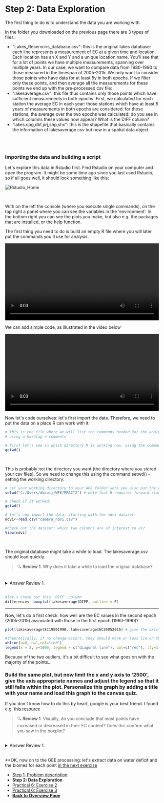 # Step 2: Data Exploration  

The first thing to do is to understand the data you are working with. 

In the folder you downloaded on the previous page there are 3 types of files: 
- "Lakes_Reservoirs_database.csv": this is the original lakes database: each line represents a measurement of EC at a given time and location. Each location has an X and Y and a unique location name. You'll see that for a lot of points we have multiple measurements, spanning over multiple years. In our case, we want to compare data from 1980-1990 to those measured in the timespan of 2005-2015. We only want to consider those points who have data for at least 5y in both epochs. If we filter only these points, and then average all the measurements for these points we end up with the pre-processed csv file: 
- "lakesaverage.csv": this file thus contains only those points which have sufficient measurements in both epochs. First, we calculated for each station the average EC in each year: those stations which have at least 5 years of measurements in both epochs are considered: for those stations, the average over the two epochs was calculated: do you see in which columns these values now appear? What is the DIFF column? 
- "lakes.cpg,dbf,prj,shp,shx": this is the shapefile that basically contains the information of lakesaverage.csv but now in a spatial data object. 

<br />
<br />

### Importing the data and building a script

Let's explore this data in Rstudio first. Find Rstudio on your computer and open the program. 
It might be some time ago since you last used Rstudio, so if all goes well, it should look something like this: 

![Rstudio_Home](https://user-images.githubusercontent.com/89069805/131488428-fe3591d5-2cd0-4107-8dd1-84b4aafe883b.png)

<br />

With on the left the console (where you execute single commands), on the top right a panel where you can see the variables in the 'environment'. In the bottom right you can see the plots you make, but also e.g. the packages that are installed, or the help function. 

The first thing you need to do is build an empty R file where you will later put the commands you'll use for analysis. 

<video style="width:100%" controls>
  <source src="https://user-images.githubusercontent.com/89069805/131489386-bf1b4aee-c1bc-42d3-a1fa-afc8397c0b7e.mp4" type="video/mp4">
Your browser does not support the video tag.
</video>

<br />

We can add simple code, as illustrated in the video below 

<video style="width:100%" controls>
  <source src="https://user-images.githubusercontent.com/89069805/131489891-e0210044-50ad-4361-9fea-1b8e095dbbc7.mp4" type="video/mp4">
Your browser does not support the video tag.
</video>

<br />

Now let's code ourselves: let's first import the data. Therefore, we need to put the data on a place R can work with it.

```r
# this is the file where we will list the commands needed for the analysis
# using a hashtag = comments 

# first let's see in which directory R is working now, using the command getwd() - which stands for 'get working directory': 
getwd()
```

<br />

This is probably not the directory you want (the directory where you stored your csv files). 
So we need to change this using the command setwd() - setting the working directory:

```r
# set your working directory to your WFE folder were you also put the downloaded data, in my case this is: 
setwd("C:/Users/dkooij/WFE/PRACT2") # note that R requires forward slashes in your path name

# check if it worked: 
getwd()

# let's now import the data, starting with the ndvi dataset: 
ndvi<-read.csv("camera_ndvi.csv")

#check out the dataset: which two columns are of interest to us? 
View(ndvi)
```

<br />

The original database might take a while to load. The lakesaverage.csv should load quickly. 

> 🔍 **Review 1**. Why does it take a while to load the original database? 

<br />
<details>
<summary>Answer Review 1.</summary>
The original database contains all the measurements for every timestep for every lake, quite some data!
</details>
<br />

```r
#let's check out this 'DIFF' column
difference<- boxplot(lakesaverage$DIFF, outline = F)
```


***

Now, let's do a first check: how well are the EC values in the second epoch (2005-2015) associated with those in the first epoch (1980-1990)?  

```r
plot(lakesaverage$EC19801990, lakesaverage$EC20052015) # give the axis correct names

#theoretically, if no change occurs, they should more or less lie on the 1:1 line (the diagonal): let's plot this: 
abline(a=0, b=1,col="red")
legend(x = 2, y=1000, legend = c("diagonal line"), col=c("red"), lty=1)
```

Because of the two outliers, it's a bit difficult to see what goes on with the majority of the points... 

### Build the same plot, but now limit the x and y axis to '2500', give the axis appropriate names and adjust the legend so that it still falls within the plot. Personalize this graph by adding a title with your name and load this graph to the canvas quiz.

If you don't know how to do this by heart, google is your best friend. I found e.g. [this resource](https://statisticsglobe.com/set-axis-limits-in-r)


> 🔍 **Review 1**. Visually, do you conclude that most points have increased or decreased in their EC content? Does this confirm what you saw in the boxplot? 

<br />
<details>
<summary>Answer Review 1.</summary>

</details>
<br />



**OK, now on to the GEE processing: let's extract data on water deficit and the biomes for each point [in the next exercise](Mapping.html)


<nav>
  <ul>
    <li><a href="intro.html">Step 1: Problem description</a></li>
    <li><strong>Step 2: Data Exploration</strong></li>
    <li><a href="Mapping.html">Practical 6: Exercise 2</a></li>
    <li><a href="Analysis.html">Practical 6: Exercise 3</a></li>
    <li><a href="../"><b>Back to Overview Page</b></a></li>
  </ul>
</nav>
